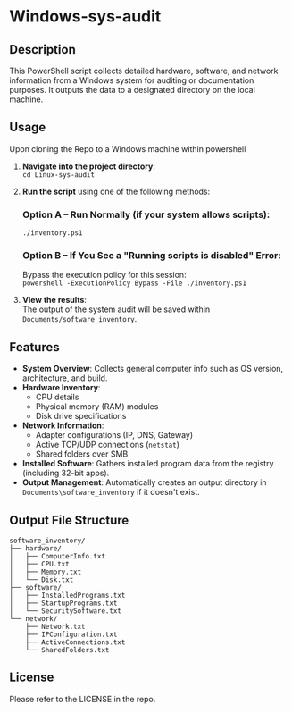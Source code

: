 # Windows-sys-audit

## Description

This PowerShell script collects detailed hardware, software, and network information from a Windows system for auditing or documentation purposes. It outputs the data to a designated directory on the local machine.

## Usage

Upon cloning the Repo to a Windows machine within powershell

1. **Navigate into the project directory**:  
   `cd Linux-sys-audit`

2. **Run the script** using one of the following methods:

   ### Option A – Run Normally (if your system allows scripts):  
   `./inventory.ps1`

   ### Option B – If You See a "Running scripts is disabled" Error:  
   Bypass the execution policy for this session:  
   `powershell -ExecutionPolicy Bypass -File ./inventory.ps1`

3. **View the results**:  
   The output of the system audit will be saved within `Documents/software_inventory`.

## Features

- **System Overview**: Collects general computer info such as OS version, architecture, and build.
- **Hardware Inventory**:
  - CPU details
  - Physical memory (RAM) modules
  - Disk drive specifications
- **Network Information**:
  - Adapter configurations (IP, DNS, Gateway)
  - Active TCP/UDP connections (`netstat`)
  - Shared folders over SMB
- **Installed Software**: Gathers installed program data from the registry (including 32-bit apps).
- **Output Management**: Automatically creates an output directory in `Documents\software_inventory` if it doesn't exist.

## Output File Structure
```
software_inventory/
├── hardware/
│   ├── ComputerInfo.txt
│   ├── CPU.txt
│   ├── Memory.txt
│   └── Disk.txt
├── software/
│   ├── InstalledPrograms.txt
│   ├── StartupPrograms.txt
│   └── SecuritySoftware.txt
└── network/
    ├── Network.txt
    ├── IPConfiguration.txt
    ├── ActiveConnections.txt
    └── SharedFolders.txt
```
## License 

Please refer to the LICENSE in the repo.
